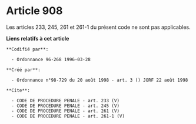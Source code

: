 # Article 908

Les articles 233, 245, 261 et 261-1 du présent code ne sont pas applicables.

**Liens relatifs à cet article**

	**Codifié par**:

	  - Ordonnance 96-268 1996-03-28

	**Créé par**:

	  - Ordonnance n°98-729 du 20 août 1998 - art. 3 () JORF 22 août 1998

	**Cite**:

	  - CODE DE PROCEDURE PENALE - art. 233 (V)
	  - CODE DE PROCEDURE PENALE - art. 245 (V)
	  - CODE DE PROCEDURE PENALE - art. 261 (V)
	  - CODE DE PROCEDURE PENALE - art. 261-1 (V)
